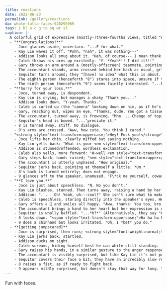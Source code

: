 ```yaml
---
title: reactions
date: 2022-06-23
permalink: /gallery/reactions
da: whole-lotta-faces-920295959
tags: j kl a c g ta sq wr sl
caption: |-
  A colorful grid of expressive (mostly-)three-fourths views, titled "expressions." and captioned "reactions to dialogue with no context". Dialogue prompts go down a column; each person responds in a row.
  - "**Congratulations!**"
    - Joce glances aside, uncertain. "...F-for what."
    - Kay Lin waves it off. "Pshh, *nah*, it was nothing---"
    - Addison looks all smug about it. "Heh, of course--- I mean thank you!"
    - Caleb throws his arms up excitedly. "Y--*Yeah*!! I did it!!!"
    - Gary throws an arm around a (mostly-offscreen) teammate, pointing to them with a smile. "Wasn't just me, man."
    - The accountant stands, arms crossed behind her back as usual, grinning a bit. "Touching. Flattery will get you nowhere with me."
    - Sequitur turns around; they "[have] no idea" what this is about. "Uhh. Thanks...?"
    - The eighth person (henceforth "8") stares into space, unsure if this is a joke. No dialogue.
    - The ninth person (henceforth "9") seems faintly interested. "...No shit? What for."
  - "**Sorry for your loss.**"
    - Joce, turned away, is despondent.
    - Kay Lin is crying, but manages a shaky "Thank you..."
    - Addison looks down. "Y-yeah. Thanks."
    - Caleb is curled up (the "camera" looking down on him, as if he's sitting on the floor), bawling inconsolably.
    - Gary, reaching out, wipes an eye. "Thanks, dude. You got a tissue?"
    - The accountant, turned away, is frowning. "Mhm. ...Change of topic:"
    - Sequitur's head is bowed. "...’preciate it."
    - 8 is turned away, stiff. No dialogue.
    - 9's arms are crossed. "Aww, how cute. You think I cared."
  - "<strong style="text-transform:uppercase;">Hey! Fuck you!</strong>"
    - Joce lifts her chin, clearly miffed but saying nothing.
    - Kay Lin yells back: "What is your <em style="text-transform:uppercase;font-style:normal;">problem?!</em>"
    - Addison is stunned/offended; wordless exclamation.
    - Caleb also yells, more forward: "W-well <em style="text-transform:uppercase;font-style:normal;">fuck you</em> too!!!!"
    - Gary steps back, hands raised; "<em style="text-transform:uppercase;font-style:normal;">**Whoa** whoa whoa---</em> calm down---"
    - The accountant is utterly unphased. "How original."
    - Sequitur jerks back, pointing at themself a little. *Um.*
    - 8's back is turned entirely; does not engage.
    - 9 glances off to the speaker, unamused. "F\*ck me yourself, coward." And when there's implicitly no response: "... Yeah, what's what I thought. [muttering] Asswipe."
  - "**I love you.**"
    - Joce is just about speechless. "N. No you don't."
    - Kay Lin blushes, stunned. Then turns away, raising a hand by her face; "Come on, that's not funny."
    - Addison: ". . . Oh! Yeah, uh---cool?" She isn't sure what to make of this. "Good for. Good for you...!"
    - Caleb is speechless, staring directly into the speaker's eyes. He's unsure if this is a prank or if he will now die for you.
    - Gary offers a 🤟 and smiles all happy. "Aww, thanks! You too, bro."
    - The accountant brings a hand to her heart but her expression is utterly dry. "Thank you. I am so touched, and overflowing with inconvenient emotions."
    - Sequitur is wholly baffled. "...*h?*" (Alternatively, they say "Awwww *shucks*. ...for real??", but I thought the version drawn was funnier.)
    - 8 looks down. "<span style="text-transform:uppercase;">Ha ha ha ha. Oh man.</span>" Then stares directly ahead. "<em style="text-transform:uppercase;">I am so sorry.</em>"
    - 9 does a chinhand but looks irritated. "Oh, I *bet* you do."
  - **[getting jumpscared]**
    - Joce is surprised, then runs; <strong style="font-weight:normal;text-transform:uppercase;">#Nope.</strong>
    - Kay Lin jerks back, startled.
    - Addison ducks on sight.
    - Caleb screams, hiding himself best he can while still standing.
    - Gary raises his hands, in a similar gesture to the anger response.
    - The accountant is visibly surprised, but like Kay Lin it's not pronounced.
    - Sequitur covers their face a bit; they have an incredibly slow reaction time.
    - 8 raises a fist, as if ready to fight back.
    - 9 appears mildly surprised, but doesn't stay that way for long. "Well, *that* might as well happen." A rabbitlike shadow looms.
---
```

Fun with faces.